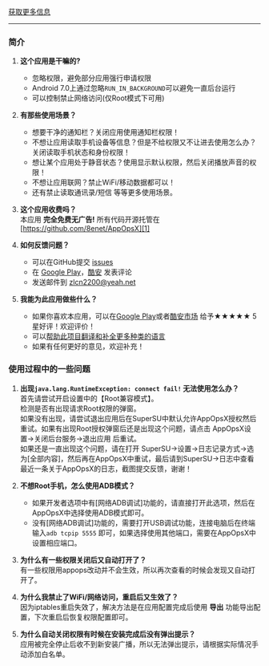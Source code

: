 [获取更多信息](https://8enet.github.io/AppOpsX)

---
### 简介

1. **这个应用是干嘛的?** 
   * 忽略权限，避免部分应用强行申请权限
   * Android 7.0上通过忽略`RUN_IN_BACKGROUND`可以避免一直后台运行
   * 可以控制禁止网络访问(仅Root模式下可用)
2. **有那些使用场景？**   
   * 想要干净的通知栏？关闭应用使用通知栏权限！
   * 不想让应用读取手机设备等信息？但是不给权限又不让进去使用怎么办？关闭读取手机状态和身份权限！
   * 想让某个应用处于静音状态？使用显示默认权限，然后关闭播放声音的权限！
   * 不想让应用联网？禁止WiFi/移动数据都可以！
   * 还有禁止读取通讯录/短信 等等更多使用场景。
3. **这个应用收费吗？**  
   本应用 **完全免费无广告!** 所有代码开源托管在 [https://github.com/8enet/AppOpsX][1]
   
4. **如何反馈问题？**
   * 可以在GitHub提交 [issues][2]
   * 在 [Google Play][3]，[酷安][4] 发表评论
   * 发送邮件到 [zlcn2200@yeah.net][5]

5. **我能为此应用做些什么？**  
   * 如果你喜欢本应用，可以在[Google Play][3]或者[酷安市场][4]
   给予★★★★★ 5星好评！欢迎评价！
   * 可以[帮助此项目翻译和补全更多种类的语言][6]
   * 如果有任何更好的意见，欢迎补充！

### 使用过程中的一些问题
1. **出现`java.lang.RuntimeException: connect fail!` 无法使用怎么办？**   
  首先请尝试开启设置中的【Root兼容模式】。   
  检测是否有出现请求Root权限的弹窗。   
  如果没有出现，请尝试退出应用后在SuperSU中默认允许AppOpsX授权然后重试。如果有出现Root授权弹窗后还是出现这个问题，请点击 AppOpsX设置->关闭后台服务->退出应用 后重试。   
  如果还是一直出现这个问题，请在打开 SuperSU->设置->日志记录方式->选为[全部内容]，然后再在AppOpsX中重试，最后请到SuperSU->日志中查看最近一条关于AppOpsX的日志，截图提交反馈，谢谢！

2. **不想Root手机，怎么使用ADB模式？**
   * 如果开发者选项中有[网络ADB调试]功能的，请直接打开此选项，然后在AppOpsX中选择使用ADB模式即可。
   * 没有[网络ADB调试]功能的，需要打开USB调试功能，连接电脑后在终端输入`adb tcpip 5555` 即可，如果选择使用其他端口，需要在AppOpsX中设置相应端口。

3. **为什么有一些权限关闭后又自动打开了？**   
   有一些权限用appops改动并不会生效，所以再次查看的时候会发现又自动打开了。
   
4. **为什么我禁止了WiFi/网络访问，重启后又生效了？**  
   因为iptables重启失效了，解决方法是在应用配置完成后使用 **导出** 功能导出配置，下次重启后恢复权限配置即可。

5. **为什么自动关闭权限有时候在安装完成后没有弹出提示？**   
   应用被完全停止后收不到新安装广播，所以无法弹出提示，请根据实际情况手动添加白名单。



[1]: https://github.com/8enet/AppOpsX
[2]: https://github.com/8enet/AppOpsX/issues
[3]: https://play.google.com/store/apps/details?id=com.zzzmode.appopsx
[4]: http://www.coolapk.com/apk/com.zzzmode.appopsx
[5]: mailto:zlcn2200@yeah.net
[6]: https://crowdin.com/project/appopsx